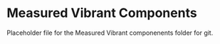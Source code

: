 # Measured Vibrant Components

Placeholder file for the Measured Vibrant componenents folder for git.